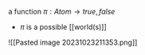 a function $\pi: Atom \rightarrow {true,false}$
- $\pi$ is a possible [[world(s)]]

![[Pasted image 20231023211353.png]]
